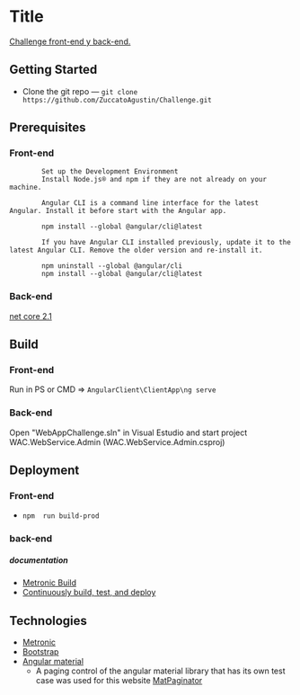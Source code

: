  
# Title
[Challenge front-end y back-end.](https://wcaangularclient.azurewebsites.net/admin/users)
 

## Getting Started 
- Clone the git repo — `git clone https://github.com/ZuccatoAgustin/Challenge.git` 
## Prerequisites 
### Front-end 

            Set up the Development Environment
            Install Node.js® and npm if they are not already on your machine.
            
            Angular CLI is a command line interface for the latest Angular. Install it before start with the Angular app.
            
            npm install --global @angular/cli@latest
            
            If you have Angular CLI installed previously, update it to the latest Angular CLI. Remove the older version and re-install it.

            npm uninstall --global @angular/cli
            npm install --global @angular/cli@latest

### Back-end
[net core 2.1](https://dotnet.microsoft.com/download/dotnet-core/2.1)

## Build
### Front-end
   Run in PS or CMD =>    `AngularClient\ClientApp\ng serve`
### Back-end
   Open  "WebAppChallenge.sln" in Visual Estudio  and start project WAC.WebService.Admin (WAC.WebService.Admin.csproj)
   
## Deployment
### Front-end
 - `npm  run build-prod`  
 ### back-end
 
   ##### documentation
 - [Metronic Build](https://keenthemes.com/metronic/?page=docs&section=angular%2Fdeployment#docs)
 - [Continuously build, test, and deploy](https://azure.microsoft.com/en-us/services/devops/pipelines/)

## Technologies
 
* [Metronic](https://keenthemes.com/metronic/) 
* [Bootstrap](https://getbootstrap.com/) 
* [Angular material](https://material.angular.io/)
    * A paging control of the angular material library that has its own test case was used for this website  [MatPaginator](https://github.com/angular/material2/blob/master/src/lib/paginator/paginator.spec.ts) 
